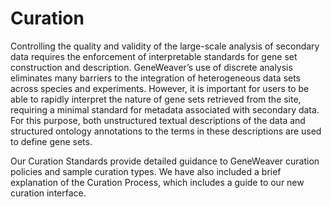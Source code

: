 # Curation

Controlling the quality and validity of the large-scale analysis of secondary data requires the enforcement of
interpretable standards for gene set construction and description. GeneWeaver’s use of discrete analysis eliminates many
barriers to the integration of heterogeneous data sets across species and experiments. However, it is important for
users to be able to rapidly interpret the nature of gene sets retrieved from the site, requiring a minimal standard for
metadata associated with secondary data. For this purpose, both unstructured textual descriptions of the data and
structured ontology annotations to the terms in these descriptions are used to define gene sets.

Our Curation Standards provide detailed guidance to GeneWeaver curation policies and sample curation types. We have also
included a brief explanation of the Curation Process, which includes a guide to our new curation interface.